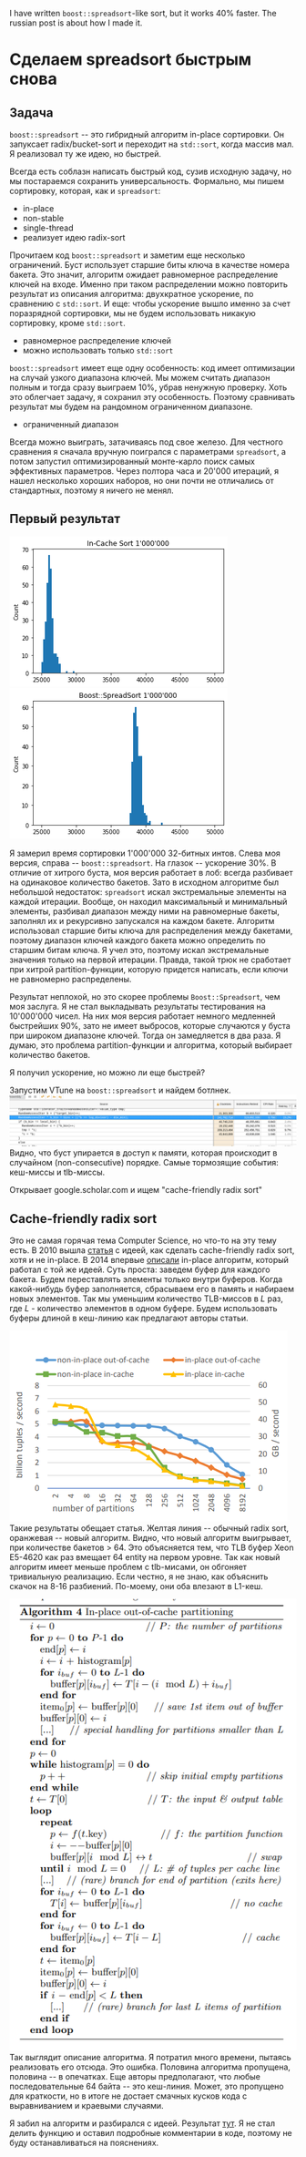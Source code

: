 I have written `boost::spreadsort`-like sort, but it works 40% faster. The russian post is about how I made it.

# Сделаем spreadsort быстрым снова
## Задача
`boost::spreadsort` -- это гибридный алгоритм in-place сортировки. Он запуксает radix/bucket-sort и переходит на `std::sort`, когда массив мал. Я реализовал ту же идею, но быстрей.

Всегда есть соблазн написать быстрый код, сузив исходную задачу, но мы постараемся сохранить универсальность. Формально, мы пишем сортировку, которая, как и `spreadsort`:
- in-place
- non-stable
- single-thread
- реализует идею radix-sort

Прочитаем код `boost::spreadsort` и заметим еще несколько ограничений. Буст использует старшие биты ключа в качестве номера бакета. Это значит, алгоритм ожидает равномерное распределение ключей на входе. Именно при таком распределении можно повторить результат из описания алгоритма: двухкратное ускорение, по сравнению с `std::sort`. И еще: чтобы ускорение вышло именно за счет поразрядной сортировки, мы не будем использовать никакую сортировку, кроме `std::sort`.
- равномерное распределение ключей
- можно использовать только `std::sort`

`boost::spreadsort` имеет еще одну особенность: код имеет оптимизации на случай узкого диапазона ключей. Мы можем считать диапазон полным и тогда сразу выиграем 10%, убрав ненужную проверку. Хоть это облегчает задачу, я сохранил эту особенность. Поэтому сравнивать результат мы будем на рандомном ограниченном диапазоне.
- ограниченный диапазон

Всегда можно выиграть, затачиваясь под свое железо. Для честного сравнения я сначала вручную поигрался с параметрами `spreadsort`, а потом запустил оптимизированный монте-карло поиск самых эффективных параметров. Через полтора часа и 20'000 итераций, я нашел несколько хороших наборов, но они почти не отличались от стандартных, поэтому я ничего не менял.

## Первый результат
![In Cache 1'000'000](InCache1M.png)
![Boost::SpreadSort 1'000'000](Boost1.png)

Я замерил время сортировки 1'000'000 32-битных интов. Слева моя версия, справа -- `boost::spreadsort`. На глазок -- ускорение 30%. В отличие от хитрого буста, моя версия работает в лоб: всегда разбивает на одинаковое количество бакетов. Зато в исходном алгоритме был небольшой недостаток: `spreadsort` искал экстремальные элементы на каждой итерации. Вообще, он находил максимальный и минимальный элементы, разбивал диапазон между ними на равномерные бакеты, заполнял их и рекурсивно запускался на каждом бакете. Алгоритм использовал старшие биты ключа для распределения между бакетами, поэтому диапазон ключей каждого бакета можно определить по старшим битам ключа. Я учел это, поэтому искал экстремальные значения только на первой итерации. Правда, такой трюк не сработает при хитрой partition-функции, которую придется написать, если ключи не равномерно распределены.

Результат неплохой, но это скорее проблемы `Boost::Spreadsort`, чем моя заслуга. Я не стал выкладывать результаты тестирования на 10'000'000 чисел. На них моя версия работает немного медленней быстрейших 90%, зато не имеет выбросов, которые случаются у буста при широком диапазоне ключей. Тогда он замедляется в два раза. Я думаю, это проблема partition-функции и алгоритма, который выбирает количество бакетов.

Я получил ускорение, но можно ли еще быстрей?

Запустим VTune на `boost::spreadsort` и найдем ботлнек.
![Boost's bottleneck](boost_vtune.png)
Видно, что буст упирается в доступ к памяти, которая происходит в случайном (non-consecutive) порядке. Самые тормозящие события: кеш-миссы и tlb-миссы.

Открывает google.scholar.com и ищем "cache-friendly radix sort"

## Cache-friendly radix sort
Это не самая горячая тема Computer Science, но что-то на эту тему есть. В 2010 вышла [статья](https://www.researchgate.net/publication/221213255_Fast_sort_on_CPUs_and_GPUs_a_case_for_bandwidth_oblivious_SIMD_sort) с идеей, как сделать cache-friendly radix sort, хотя и не in-place. В 2014 впервые [описали](http://www.cs.columbia.edu/~orestis/sigmod14I.pdf) in-place алгоритм, который работал с той же идеей. Суть проста: заведем буфер для каждого бакета. Будем переставлять элементы только внутри буферов. Когда какой-нибудь буфер заполняется, сбрасываем его в память и набираем новых элементов. Так мы уменьшим количество TLB-миссов в $L$ раз, где $L$ - количество элементов в одном буфере. Будем использовать буферы длиной в кеш-линию как предлагают авторы статьи.

![Paper's result](paper_result.png)
Такие результаты обещает статья. Желтая линия -- обычный radix sort, оранжевая -- новый алгоритм. Видно, что новый алгоритм выигрывает, при количестве бакетов > 64. Это объясняется тем, что TLB буфер Xeon E5-4620 как раз вмещает 64 entity на первом уровне. Так как новый алгоритм имеет меньше проблем с tlb-мисами, он обгоняет тривиальную реализацию. Если честно, я не знаю, как объяснить скачок на 8-16 разбиений. По-моему, они оба влезают в L1-кеш.

![Paper's algo](paper_algo.png)
Так выглядит описание алгоритма. Я потратил много времени, пытаясь реализовать его отсюда. Это ошибка. Половина алгоритма пропущена, половина -- в опечатках. Еще авторы предполагают, что любые последовательные 64 байта -- это кеш-линия. Может, это пропущено для краткости, но в итоге не достает смачных кусков кода с выравниванием и краевыми случаями.

Я забил на алгоритм и разбирался с идеей. Результат [тут](https://github.com/SteshinSS/fast_radix_sort/blob/master/semen_sort.h#L186). Я не стал делить функцию и оставил подробные комментарии в коде, поэтому не буду останавливаться на пояснениях. 



